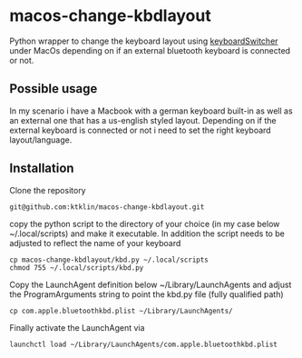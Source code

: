 # macos-change-kbdlayout

Python wrapper to change the keyboard layout using [keyboardSwitcher](https://github.com/Lutzifer/keyboardSwitcher) under MacOs 
depending on if an external bluetooth keyboard is connected or not.

## Possible usage

In my scenario i have a Macbook with a german keyboard built-in as well as an external one that has a us-english styled layout.
Depending on if the external keyboard is connected or not i need to set the right keyboard layout/language.

## Installation

Clone the repository

```
git@github.com:ktklin/macos-change-kbdlayout.git
```

copy the python script to the directory of your choice (in my case below ~/.local/scripts)
and make it executable. In addition the script needs to be adjusted to reflect the 
name of your keyboard

```
cp macos-change-kbdlayout/kbd.py ~/.local/scripts
chmod 755 ~/.local/scripts/kbd.py
```

Copy the LaunchAgent definition below ~/Library/LaunchAgents and adjust the ProgramArguments string to point 
the kbd.py file (fully qualified path)

```
cp com.apple.bluetoothkbd.plist ~/Library/LaunchAgents/
```

Finally activate the LaunchAgent via
```
launchctl load ~/Library/LaunchAgents/com.apple.bluetoothkbd.plist 
```




